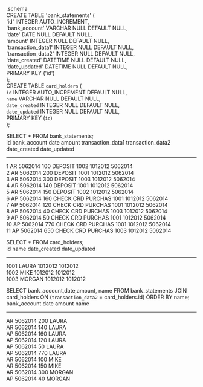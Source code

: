 .schema  
CREATE TABLE 'bank_statements' (  
  'id' INTEGER AUTO_INCREMENT,  
  'bank_account' VARCHAR NULL DEFAULT NULL,  
  'date' DATE NULL DEFAULT NULL,   
  'amount' INTEGER NULL DEFAULT NULL,  
  'transaction_data1' INTEGER NULL DEFAULT NULL,  
  'transaction_data2' INTEGER NULL DEFAULT NULL,  
  'date_created' DATETIME NULL DEFAULT NULL,  
  'date_updated' DATETIME NULL DEFAULT NULL,  
  PRIMARY KEY ('id')  
);  
CREATE TABLE `card_holders` (  
  `id` INTEGER AUTO_INCREMENT DEFAULT NULL,  
  `name` VARCHAR NULL DEFAULT NULL,  
  `date_created` INTEGER NULL DEFAULT NULL,  
  `date_updated` INTEGER NULL DEFAULT NULL,  
  PRIMARY KEY (`id`)  
);  
  
  
SELECT * FROM bank_statements;  
id          bank_account  date        amount      transaction_data1  transaction_data2  date_created  date_updated
----------  ------------  ----------  ----------  -----------------  -----------------  ------------  ------------
1           AR            5062014     100         DEPOSIT            1002               1012012       5062014     
2           AR            5062014     200         DEPOSIT            1001               1012012       5062014     
3           AR            5062014     300         DEPOSIT            1003               1012012       5062014     
4           AR            5062014     140         DEPOSIT            1001               1012012       5062014     
5           AR            5062014     150         DEPOSIT            1002               1012012       5062014     
6           AP            5062014     160         CHECK CRD PURCHAS  1001               1012012       5062014     
7           AP            5062014     120         CHECK CRD PURCHAS  1001               1012012       5062014     
8           AP            5062014     40          CHECK CRD PURCHAS  1003               1012012       5062014     
9           AP            5062014     50          CHECK CRD PURCHAS  1001               1012012       5062014     
10          AP            5062014     770         CHECK CRD PURCHAS  1001               1012012       5062014     
11          AP            5062014     650         CHECK CRD PURCHAS  1003               1012012       5062014     
  
  
SELECT * FROM card_holders;  
id          name        date_created  date_updated
----------  ----------  ------------  ------------
1001        LAURA       1012012       1012012     
1002        MIKE        1012012       1012012     
1003        MORGAN      1012012       1012012  
  
  
SELECT bank_account,date,amount, name FROM bank_statements JOIN card_holders ON (`transaction_data2` = card_holders.id) ORDER BY name;  
bank_account  date        amount      name      
------------  ----------  ----------  ----------
AR            5062014     200         LAURA     
AR            5062014     140         LAURA     
AP            5062014     160         LAURA     
AP            5062014     120         LAURA     
AP            5062014     50          LAURA     
AP            5062014     770         LAURA     
AR            5062014     100         MIKE      
AR            5062014     150         MIKE      
AR            5062014     300         MORGAN    
AP            5062014     40          MORGAN 